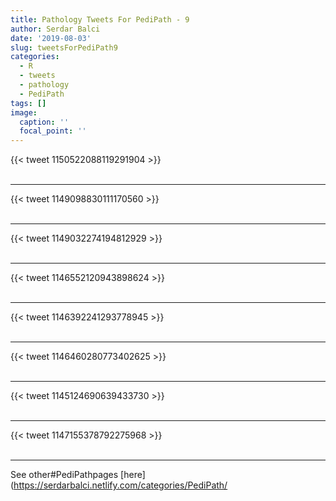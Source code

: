 ```yaml
---
title: Pathology Tweets For PediPath - 9
author: Serdar Balci
date: '2019-08-03'
slug: tweetsForPediPath9
categories:
  - R
  - tweets
  - pathology
  - PediPath
tags: []
image:
  caption: ''
  focal_point: ''
---
```



{{< tweet 1150522088119291904 >}}
<br>
<br>
<hr>
{{< tweet 1149098830111170560 >}}
<br>
<br>
<hr>
{{< tweet 1149032274194812929 >}}
<br>
<br>
<hr>
{{< tweet 1146552120943898624 >}}
<br>
<br>
<hr>
{{< tweet 1146392241293778945 >}}
<br>
<br>
<hr>
{{< tweet 1146460280773402625 >}}
<br>
<br>
<hr>
{{< tweet 1145124690639433730 >}}
<br>
<br>
<hr>
{{< tweet 1147155378792275968 >}}
<br>
<br>
<hr>


See other#PediPathpages [here](https://serdarbalci.netlify.com/categories/PediPath/
